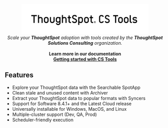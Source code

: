 <p align="center">
  <img width="400" src="docs/assets/images/logo-transparent.png" alt='ThoughtSpot | CS Tools'>
  <br/>
  <i>Scale your <b>ThoughtSpot</b> adoption with tools created by the <b>ThoughtSpot Solutions Consulting</b> organization.</i>
  <br/>
  <br/>
  <b>Learn more in our documentation
  <br/>
  <a href="https://thoughtspot.github.io/cs_tools/">
    Getting started with CS Tools
  </a>
  </b>
</p>

## Features
- Explore your ThoughtSpot data with the Searchable SpotApp
- Clean stale and unused content with Archiver
- Extract your ThoughtSpot data to popular formats with Syncers
- Support for Software 8.4.1+ and the Latest Cloud release
- Universally installable for Windows, MacOS, and Linux
- Multiple-cluster support (Dev, QA, Prod)
- Scheduler-friendly execution 
